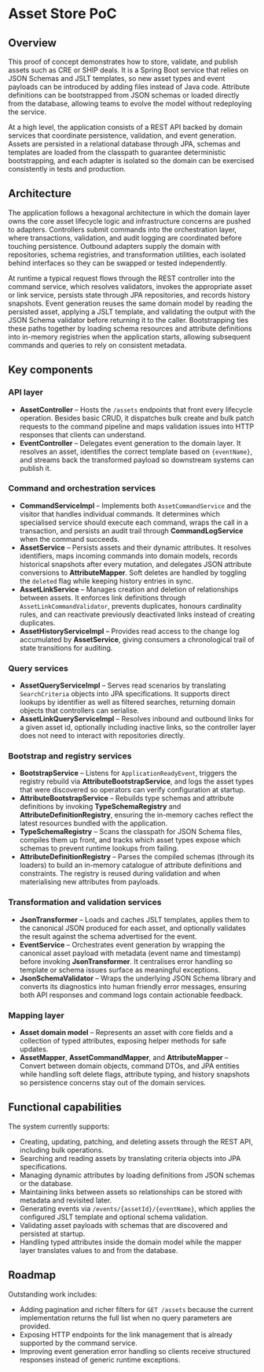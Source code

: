 Asset Store PoC
================

## Overview

This proof of concept demonstrates how to store, validate, and publish assets such as CRE or SHIP deals. It is a Spring Boot service that relies on JSON Schemas and JSLT templates, so new asset types and event payloads can be introduced by adding files instead of Java code. Attribute definitions can be bootstrapped from JSON schemas or loaded directly from the database, allowing teams to evolve the model without redeploying the service.

At a high level, the application consists of a REST API backed by domain services that coordinate persistence, validation, and event generation. Assets are persisted in a relational database through JPA, schemas and templates are loaded from the classpath to guarantee deterministic bootstrapping, and each adapter is isolated so the domain can be exercised consistently in tests and production.

## Architecture

The application follows a hexagonal architecture in which the domain layer owns the core asset lifecycle logic and infrastructure concerns are pushed to adapters. Controllers submit commands into the orchestration layer, where transactions, validation, and audit logging are coordinated before touching persistence. Outbound adapters supply the domain with repositories, schema registries, and transformation utilities, each isolated behind interfaces so they can be swapped or tested independently.

At runtime a typical request flows through the REST controller into the command service, which resolves validators, invokes the appropriate asset or link service, persists state through JPA repositories, and records history snapshots. Event generation reuses the same domain model by reading the persisted asset, applying a JSLT template, and validating the output with the JSON Schema validator before returning it to the caller. Bootstrapping ties these paths together by loading schema resources and attribute definitions into in-memory registries when the application starts, allowing subsequent commands and queries to rely on consistent metadata.

## Key components

### API layer

* **AssetController** – Hosts the `/assets` endpoints that front every lifecycle operation. Besides basic CRUD, it dispatches bulk create and bulk patch requests to the command pipeline and maps validation issues into HTTP responses that clients can understand.
* **EventController** – Delegates event generation to the domain layer. It resolves an asset, identifies the correct template based on `{eventName}`, and streams back the transformed payload so downstream systems can publish it.

### Command and orchestration services

* **CommandServiceImpl** – Implements both `AssetCommandService` and the visitor that handles individual commands. It determines which specialised service should execute each command, wraps the call in a transaction, and persists an audit trail through **CommandLogService** when the command succeeds.
* **AssetService** – Persists assets and their dynamic attributes. It resolves identifiers, maps incoming commands into domain models, records historical snapshots after every mutation, and delegates JSON attribute conversions to **AttributeMapper**. Soft deletes are handled by toggling the `deleted` flag while keeping history entries in sync.
* **AssetLinkService** – Manages creation and deletion of relationships between assets. It enforces link definitions through `AssetLinkCommandValidator`, prevents duplicates, honours cardinality rules, and can reactivate previously deactivated links instead of creating duplicates.
* **AssetHistoryServiceImpl** – Provides read access to the change log accumulated by **AssetService**, giving consumers a chronological trail of state transitions for auditing.

### Query services

* **AssetQueryServiceImpl** – Serves read scenarios by translating `SearchCriteria` objects into JPA specifications. It supports direct lookups by identifier as well as filtered searches, returning domain objects that controllers can serialise.
* **AssetLinkQueryServiceImpl** – Resolves inbound and outbound links for a given asset id, optionally including inactive links, so the controller layer does not need to interact with repositories directly.

### Bootstrap and registry services

* **BootstrapService** – Listens for `ApplicationReadyEvent`, triggers the registry rebuild via **AttributeBootstrapService**, and logs the asset types that were discovered so operators can verify configuration at startup.
* **AttributeBootstrapService** – Rebuilds type schemas and attribute definitions by invoking **TypeSchemaRegistry** and **AttributeDefinitionRegistry**, ensuring the in-memory caches reflect the latest resources bundled with the application.
* **TypeSchemaRegistry** – Scans the classpath for JSON Schema files, compiles them up front, and tracks which asset types expose which schemas to prevent runtime lookups from failing.
* **AttributeDefinitionRegistry** – Parses the compiled schemas (through its loaders) to build an in-memory catalogue of attribute definitions and constraints. The registry is reused during validation and when materialising new attributes from payloads.

### Transformation and validation services

* **JsonTransformer** – Loads and caches JSLT templates, applies them to the canonical JSON produced for each asset, and optionally validates the result against the schema advertised for the event.
* **EventService** – Orchestrates event generation by wrapping the canonical asset payload with metadata (event name and timestamp) before invoking **JsonTransformer**. It centralises error handling so template or schema issues surface as meaningful exceptions.
* **JsonSchemaValidator** – Wraps the underlying JSON Schema library and converts its diagnostics into human friendly error messages, ensuring both API responses and command logs contain actionable feedback.

### Mapping layer

* **Asset domain model** – Represents an asset with core fields and a collection of typed attributes, exposing helper methods for safe updates.
* **AssetMapper**, **AssetCommandMapper**, and **AttributeMapper** – Convert between domain objects, command DTOs, and JPA entities while handling soft delete flags, attribute typing, and history snapshots so persistence concerns stay out of the domain services.


## Functional capabilities

The system currently supports:

* Creating, updating, patching, and deleting assets through the REST API, including bulk operations.
* Searching and reading assets by translating criteria objects into JPA specifications.
* Managing dynamic attributes by loading definitions from JSON schemas or the database.
* Maintaining links between assets so relationships can be stored with metadata and revisited later.
* Generating events via `/events/{assetId}/{eventName}`, which applies the configured JSLT template and optional schema validation.
* Validating asset payloads with schemas that are discovered and persisted at startup.
* Handling typed attributes inside the domain model while the mapper layer translates values to and from the database.

## Roadmap

Outstanding work includes:

* Adding pagination and richer filters for `GET /assets` because the current implementation returns the full list when no query parameters are provided.
* Exposing HTTP endpoints for the link management that is already supported by the command service.
* Improving event generation error handling so clients receive structured responses instead of generic runtime exceptions.
